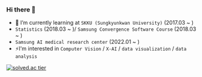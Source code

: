 ### Hi there 👋


- 🌱 I’m currently learning at ```SKKU (Sungkyunkwan University)``` (2017.03 ~ ) 
- ```Statistics``` (2018.03 ~ )/ ```Samsung Convergence Software Course``` (2018.03 ~ )
- ```Samsung AI medical research center``` (2022.01 ~ )
- ⚡I'm interested in ```Computer Vision``` / ```X-AI``` / ```data visualization``` / ```data analysis``` 
<!--
**victolee0/victolee0** is a ✨ _special_ ✨ repository because its `README.md` (this file) appears on your GitHub profile.

Here are some ideas to get you started:

- 🔭 I’m currently working on ...
- 🌱 I’m currently learning ...
- 👯 I’m looking to collaborate on ...
- 🤔 I’m looking for help with ...
- 💬 Ask me about ...
- 📫 How to reach me: ...
- 😄 Pronouns: ...
- ⚡ Fun fact: ...
-->

[![solved.ac tier](http://mazassumnida.wtf/api/generate_badge?boj=vbnmzx1)](https://solved.ac/vbnmzx1)

